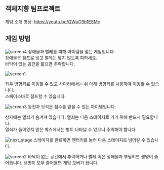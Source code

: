 ## 객체지향 팀프로젝트

게임 소개 영상: https://youtu.be/QWuO3b1ESMc

## 게임 방법

![screen4](https://user-images.githubusercontent.com/90367958/144741989-b4e46946-f921-4b38-9070-2a74583d0b2d.png)
장애물과 벌레를 피해 아이템을 얻는 게임입니다.    
장애물은 점프로 넘고 벌레는 닿지 않도록 피하세요.   
바닥이 없는 공간을 밟으면 추락합니다.

![screen1](https://user-images.githubusercontent.com/90367958/144740743-f0bf3884-6cea-4555-974e-dd80d3695945.png)

좌우 방향키로 이동할 수 있고 사다리에서는 위 아래 방향키를 사용하여 이동할 수 있습니다.   
스페이스바로 점프할 수 있습니다

![screen3](https://user-images.githubusercontent.com/90367958/144741349-f01210bd-4885-466b-816b-06ac1d2b09f8.png)
동전과 보석은 점수를 얻을 수 있는 아이템입니다.

상자에는 열쇠가 숨겨져 있습니다. 열쇠는 다음 스테이지로 가기 위해 반드시 필요합니다.   
열쇠가 들어있지 않은 박스에서는 벌이 나타날 수 있으니 주의해야 합니다.   

![next_stage](https://user-images.githubusercontent.com/90367958/144741184-db7dd881-b194-4be4-b576-73f138400aaa.png)
스테이지를 완료하면 엔터키를 눌러 다음 스테이지로 넘어갈 수 있습니다.

![screen2](https://user-images.githubusercontent.com/90367958/144741289-7a116e82-312e-46f8-b0fd-918fac235ed8.png)
바닥이 없는 공간에서 추락하거나 벌레 혹은 장애물과 부딪히면 생명이 줄어듭니다.
생명이 모두 줄어들면 게임 오버가 됩니다.


